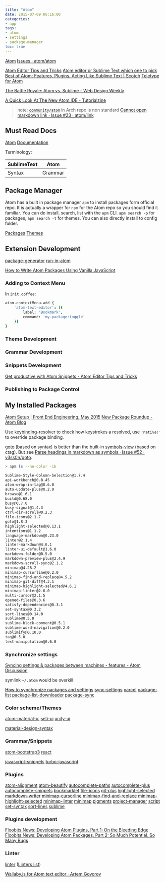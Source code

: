 ```yaml
---
title: "Atom"
date: 2015-07-09 00:16:00
categories:
- app
tags:
- atom
- settings
- package-manager
toc: true
---
```


[Atom](https://atom.io/)
[Issues · atom/atom](https://github.com/atom/atom/issues)

[Atom Editor Tips and Tricks](http://www.atomtips.com/)
[Atom editor or Sublime Text which one to pick](http://www.atomtips.com/atom-editor-vs-sublime-text/)
[Best of Atom: Features, Plugins, Acting Like Sublime Text | Scotch](https://scotch.io/bar-talk/best-of-atom-features-plugins-acting-like-sublime-text)
[Teletype for Atom](https://teletype.atom.io/)

[The Battle Royale: Atom vs. Sublime - Web Design Weekly](https://web-design-weekly.com/2015/07/30/atom-vs-sublime/)

[A Quick Look At The New Atom IDE - Tutorialzine](https://tutorialzine.com/2017/09/a-quick-look-at-the-new-atom-ide)

> note: [`community/atom`](https://www.archlinux.org/packages/community/x86_64/atom/) in Arch repo is non standard
> [Cannot open markdown link · Issue #23 · atom/link](https://github.com/atom/link/issues/23#issuecomment-306960587)

<!-- more -->

## Must Read Docs

[Atom](https://atom.io/docs/latest/)
[Documentation](https://atom.io/docs)

Terminology:

| SublimeText | Atom        |
| ----------- | ----------- |
| Syntax      | Grammar     |

## Package Manager

Atom has a built in package manager `apm` to install packages form official repo. It is actually a wrapper for `npm` for the Atom repo so you should find it familiar.
You can do install, search, list with the `apm` CLI. `apm search -p` for packages, `apm search -t` for themes.
You can also directly install to config folder.

[Packages](https://atom.io/packages)
[Themes](https://atom.io/themes)

## Extension Development

[package-generator](https://atom.io/packages/package-generator)
[run-in-atom](https://atom.io/packages/run-in-atom)

[How to Write Atom Packages Using Vanilla JavaScript](http://www.sitepoint.com/write-atom-packages-using-vanilla-javascript/)

### Adding to Context Menu

In `init.coffee`:

```coffee
atom.contextMenu.add {
    'atom-text-editor': [{
        label: 'Bookmark',
        command: 'my-package:toggle'
    }]
}
```

### Theme Development

### Grammar Development

### Snippets Development

[Get productive with Atom Snippets - Atom Editor Tips and Tricks](http://www.atomtips.com/get-productive-atom-snippets/)

### Publishing to Package Control

## My Installed Packages

[Atom Setup | Front End Engineering, May 2015](http://jacobthemyth.gitbooks.io/front-end-engineering-may-2015/content/notes/misc/atom-setup.html)
[New Package Roundup - Atom Blog](http://blog.atom.io/2015/08/06/new-package-roundup.html)

Use [keybinding-resolver](https://atom.io/packages/keybinding-resolver) to check how keystrokes a resolved, use `'native!'` to override package binding.

[goto](https://atom.io/packages/goto) (based on syntax) is better than the built-in [symbols-view](https://atom.io/packages/symbols-view) (based on ctag). But see [Parse headings in markdown as symbols · Issue #52 · v3ss0n/goto](https://github.com/v3ss0n/goto/issues/52).

```sh
> apm ls --no-color -ib

Sublime-Style-Column-Selection@1.7.4
api-workbench@0.8.45
atom-wrap-in-tag@0.6.0
auto-update-plus@0.2.0
browse@1.6.1
build@0.68.0
busy@0.7.0
busy-signal@1.4.3
ctrl-dir-scroll@0.2.3
file-icons@2.1.7
goto@1.8.3
highlight-selected@0.13.1
intentions@1.1.2
language-markdown@0.23.0
linter@2.1.4
linter-markdown@4.0.1
linter-ui-default@1.6.0
markdown-folder@0.5.0
markdown-preview-plus@2.4.9
markdown-scroll-sync@2.1.2
minimap@4.28.2
minimap-cursorline@0.2.0
minimap-find-and-replace@4.5.2
minimap-git-diff@4.3.1
minimap-highlight-selected@4.6.1
minimap-linter@2.0.0
multi-cursor@2.1.5
opened-files@0.3.6
satisfy-dependencies@0.3.1
set-syntax@0.3.2
sort-lines@0.14.0
sublime@0.5.0
sublime-block-comment@0.5.1
sublime-word-navigation@0.2.0
sublimify@0.10.0
tag@0.5.0
text-manipulation@0.6.0
```

### Synchronize settings

[Syncing settings & packages between machines - features - Atom Discussion](https://discuss.atom.io/t/syncing-settings-packages-between-machines/1385/23)

symlink `~/.atom` would be overkill

[How to synchronize packages and settings](http://www.atomtips.com/how-to-synchronize-atom-between-computers/)
[sync-settings](https://atom.io/packages/sync-settings)
[parcel](https://atom.io/packages/parcel)
[package-list](https://atom.io/packages/package-list)
[package-list-downloader](https://atom.io/packages/package-list-downloader)
[package-sync](https://atom.io/packages/package-sync)

### Color scheme/Themes

[atom-material-ui](https://atom.io/themes/atom-material-ui)
[seti-ui](https://atom.io/themes/seti-ui)
[unity-ui](https://atom.io/themes/unity-ui)

[material-design-syntax](https://atom.io/themes/material-design-syntax)

### Grammar/Snippets

[atom-bootstrap3](https://atom.io/packages/atom-bootstrap3)
[react](https://atom.io/packages/react)

[javascript-snippets](https://atom.io/packages/javascript-snippets)
[turbo-javascript](https://atom.io/packages/turbo-javascript)

### Plugins

[atom-alignment](https://atom.io/packages/atom-alignment)
[atom-beautify](https://atom.io/packages/atom-beautify)
[autocomplete-paths](https://atom.io/packages/autocomplete-paths)
[autocomplete-plus](https://atom.io/packages/autocomplete-plus)
[autocomplete-snippets](https://atom.io/packages/autocomplete-snippets)
[bookmarklet](https://atom.io/packages/bookmarklet)
[file-icons](https://atom.io/packages/file-icons)
[git-plus](https://atom.io/packages/git-plus)
[highlight-selected](https://atom.io/packages/highlight-selected)
[markdown-writer](https://atom.io/packages/markdown-writer)
[minimap-cursorline](https://atom.io/packages/minimap-cursorline)
[minimap-find-and-replace](https://atom.io/packages/minimap-find-and-replace)
[minimap-highlight-selected](https://atom.io/packages/minimap-highlight-selected)
[minimap-linter](https://atom.io/packages/minimap-linter)
[minimap](https://atom.io/packages/minimap)
[pigments](https://atom.io/packages/pigments)
[project-manager](https://atom.io/packages/project-manager)
[script](https://atom.io/packages/script)
[set-syntax](https://atom.io/packages/set-syntax)
[sort-lines](https://atom.io/packages/sort-lines)
[sublime](https://atom.io/packages/sublime)

### Plugins development

[Floobits News: Developing Atom Plugins, Part 1: On the Bleeding Edge](https://news.floobits.com/2015/10/12/developing-atom-plugins-on-the-bleeding-edge/)
[Floobits News: Developing Atom Packages, Part 2: So Much Potential, So Many Bugs](https://news.floobits.com/2015/10/14/developing-atom-plugins-so-much-potential-so-many-bugs/)

### Linter

[linter](https://atom.io/packages/linter)  ([Linters list](http://atomlinter.github.io/))

[Wallaby.js for Atom text editor · Artem Govorov](http://dm.gl/2015/08/31/wallaby-for-atom/)
